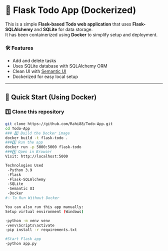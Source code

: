 # 📝 Flask Todo App (Dockerized)

This is a simple **Flask-based Todo web application** that uses **Flask-SQLAlchemy** and **SQLite** for data storage.  
It has been containerized using **Docker** to simplify setup and deployment.

### 🛠 Features

- Add and delete tasks
- Uses SQLite database with SQLAlchemy ORM
- Clean UI with [Semantic UI](https://semantic-ui.com/)
- Dockerized for easy local setup

---

## 🚀 Quick Start (Using Docker)

### 1️⃣ Clone this repository
```bash
git clone https://github.com/Rahi88/Todo-App.git
cd Todo-App
### 2️⃣ Build the Docker image
docker build -t flask-todo .
###3️⃣ Run the app
docker run -p 5000:5000 flask-todo
###4️⃣ Open in Browser
Visit: http://localhost:5000

Technologies Used
 -Python 3.9
 -Flask
 -Flask-SQLAlchemy
 -SQLite
 -Semantic UI
 -Docker
#💡 To Run Without Docker 

You can also run this app manually:
Setup virtual environment (Windows)

-python -m venv venv
-venv\Scripts\activate
-pip install -r requirements.txt

#Start Flask app
-python app.py


